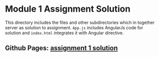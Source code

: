 # Module 1 Assignment Solution
This directory includes the files and other subdirectories  which 
in together server as solution to assignment. `App.js` includes 
AngularJs code for solution and `index.html` integrates it with
Angular directive. 

## Github Pages: [assignment 1 solution ](https://rcsthakuri.github.io/AngularJs-Coursera-Course/module1-solution/)
